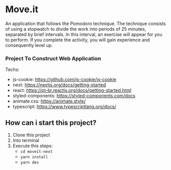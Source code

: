 # Move.it
An application that follows the Pomodoro technique. The technique consists of using a stopwatch to divide the work into periods of 25 minutes, separated by brief intervals. In this interval, an exercise will appear for you to perform. If you complete the activity, you will gain experience and consequently level up.

### Project To Construct Web Application

Techs:
- js-cookie: <https://github.com/js-cookie/js-cookie>
- next: <https://nextjs.org/docs/getting-started>
- react: <https://pt-br.reactjs.org/docs/getting-started.html>
- styled-components: <https://styled-components.com/docs>
- animate.css: <https://animate.style/>
- typescript: <https://www.typescriptlang.org/docs/>
        


## How can i start this project?

1.  Clone this project
2.  Into terminal
3.  Execute this steps:
    - `cd moveit-next`
    - `yarn install`
    - `yarn dev`
    